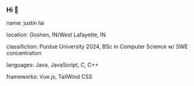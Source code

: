 ### Hi 👋

name: justin lai

location: Goshen, IN/West Lafayette, IN

classifiction: Purdue University 2024, BSc in Computer Science w/ SWE concentration
               
languages: Java, JavaScript, C, C++

frameworks: Vue.js, TailWind CSS
